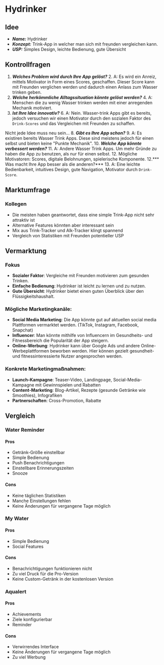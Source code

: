 # Hydrinker 

## Idee
- ***Name:*** Hydrinker
- ***Konzept:*** Trink-App in welcher man sich mit freunden vergleichen kann.
- ***USP:*** Simples Design, leichte Bedienung, gute Übersicht
## Kontrollfragen
1. ***Welches Problem wird durch Ihre App gelöst?***
   2. A: Es wird ein Anreiz, mittels Motivator in Form eines Scores, geschaffen. Dieser Score kann mit Freunden verglichen werden und dadurch einen Anlass zum Wasser trinken geben.
3. ***Welche herkömmliche Alltagssituation könnte gelöst werden?***
   4. A: Menschen die zu wenig Wasser trinken werden mit einer anregenden Mechanik motiviert.
5. ***Ist Ihre Idee innovativ?***
   6. A: Nein. Wasser-trink Apps gibt es bereits, jedoch versuchen wir einen Motivator durch den sozialen Faktor des `Drink-Scores` und das Vergleichen mit Freunden zu schaffen. 

Nicht jede Idee muss neu sein...
8. ***Gibt es Ihre App schon?***
   9. A: Es existiren bereits Wasser Trink Apps. Diese sind meistens jedoch für einen selbst und bieten keine "Punkte Mechanik".
10. ***Welche App könnte verbessert werden?***
    11. A: Andere Wasser Trink Apps. Um mehr Gründe zu haben die App zu benutzen, als nur für einen selbst.
        12. Mögliche Motivatoren: Scores, digitale Belohnungen, spielerische Komponente.
12.*** Was macht Ihre App besser als die anderen?***
    13. A: Eine leichte Bedienbarkeit, intuitives Design, gute Navigation, Motivator durch `Drink-Score`. 

## Marktumfrage

### Kollegen

- Die meisten haben geantwortet, dass eine simple Trink-App nicht sehr attraktiv ist
- Alternative Features könnten aber interessant sein
- Mix aus Trink-Tracker und Alk-Tracker klingt spannend
- Vergleich von Statistiken mit Freunden potentieller USP

## Vermarktung

### Fokus
- **Sozialer Faktor**: Vergleiche mit Freunden motivieren zum gesunden Trinken.
- **Einfache Bedienung**: Hydrinker ist leicht zu lernen und zu nutzen.
- **Gute Übersicht**: Hydrinker bietet einen guten Überblick über den Flüssigkeitshaushalt.

### Mögliche Marketingkanäle:
- **Social Media Marketing**: Die App könnte gut auf aktuellen social media Plattformen vermarktet werden. (TikTok, Instagram, Facebook, Snapchat)
- **Influencer**: Man könnte mithilfe von Influencern im Gesundheits- und Fitnessbereich die Popularität der App steigern.
- **Online-Werbung**: Hydrinker kann über Google Ads und andere Online-Werbeplattformen beworben werden. Hier können gezielt gesundheit- und fitnessinteressierte Nutzer angesprochen werden.

### Konkrete Marketingmaßnahmen:
- **Launch-Kampagne**: Teaser-Video, Landingpage, Social-Media-Kampagne mit Gewinnspielen und Rabatten
- **Content-Marketing**: Blog-Artikel, Rezepte (gesunde Getränke wie Smoothies), Infografiken
- **Partnerschaften**: Cross-Promotion, Rabatte

## Vergleich

### Water Reminder

#### Pros

- Getränk-Größe einstellbar
- Simple Bedienung
- Push Benachrichtigungen
- Einstellbare Erinnerungszeiten
- Snooze

#### Cons

- Keine täglichen Statistiken
- Manche Einstellungen fehlen
- Keine Änderungen für vergangene Tage möglich

### My Water

#### Pros

- Simple Bedienung
- Social Features

#### Cons

- Benachrichtigungen funktionieren nicht
- Zu viel Druck für die Pro-Version
- Keine Custom-Getränk in der kostenlosen Version

### Aqualert

#### Pros

- Achievements
- Ziele konfigurierbar
- Reminder

#### Cons

- Verwirrendes Interface
- Keine Änderungen für vergangene Tage möglich
- Zu viel Werbung
